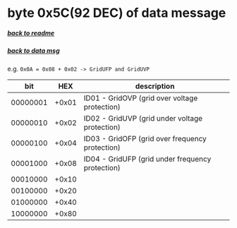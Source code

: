 # byte 0x5C(92 DEC) of data message
##### [back to readme](../README.md) 
##### [back to data msg](decode_data.md) 

e.g. `0x0A = 0x08 + 0x02 -> GridUFP and GridUVP`

| bit      	| HEX   	| description                                      	|
|----------	|-------	|--------------------------------------------------	|
| 00000001 	| +0x01 	| ID01 - GridOVP (grid over voltage protection)    	|
| 00000010 	| +0x02 	| ID02 - GridUVP (grid under voltage protection)   	|
| 00000100 	| +0x04 	| ID03 - GridOFP (grid over frequency protection)  	|
| 00001000 	| +0x08 	| ID04 - GridUFP (grid under frequency protection) 	|
| 00010000 	| +0x10 	|                                                  	|
| 00100000 	| +0x20 	|                                                  	|
| 01000000 	| +0x40 	|                                                  	|
| 10000000 	| +0x80 	|                                                  	|
